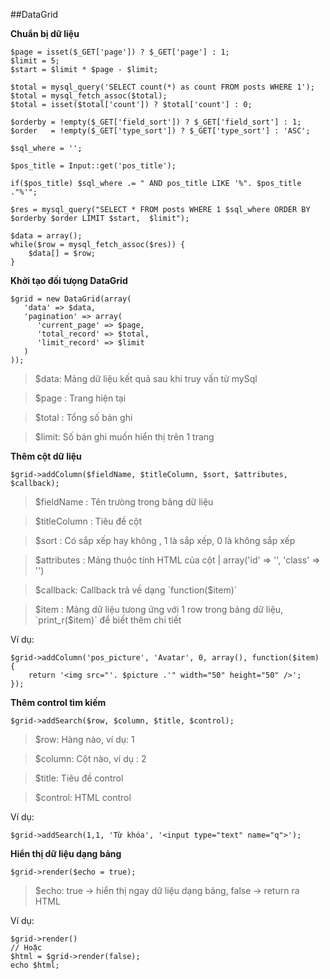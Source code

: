 ##DataGrid

**Chuẩn bị dữ liệu**

	$page = isset($_GET['page']) ? $_GET['page'] : 1;
	$limit = 5;
	$start = $limit * $page - $limit;

	$total = mysql_query('SELECT count(*) as count FROM posts WHERE 1');
	$total = mysql_fetch_assoc($total);
	$total = isset($total['count']) ? $total['count'] : 0;

	$orderby = !empty($_GET['field_sort']) ? $_GET['field_sort'] : 1;
	$order   = !empty($_GET['type_sort']) ? $_GET['type_sort'] : 'ASC';

	$sql_where = '';

	$pos_title = Input::get('pos_title');

	if($pos_title) $sql_where .= " AND pos_title LIKE '%". $pos_title ."%'";

	$res = mysql_query("SELECT * FROM posts WHERE 1 $sql_where ORDER BY $orderby $order LIMIT $start,  $limit");

	$data = array();
	while($row = mysql_fetch_assoc($res)) {
		$data[] = $row;
	}

**Khởi tạo đối tưọng DataGrid**

	$grid = new DataGrid(array(
	   'data' => $data,
	   'pagination' => array(
	      'current_page' => $page,
	      'total_record' => $total,
	      'limit_record' => $limit
	   )
	));

>$data: Mảng dữ liệu kết quả sau khi truy vấn từ mySql

>$page : Trang hiện tại

>$total : Tổng số bản ghi

>$limit: Số bản ghi muốn hiển thị trên 1 trang

**Thêm cột dữ liệu**

	$grid->addColumn($fieldName, $titleColumn, $sort, $attributes, $callback);

>$fieldName : Tên trưòng trong bảng dữ liệu

>$titleColumn : Tiêu đề cột

>$sort : Có sắp xếp hay không , 1 là sắp xếp, 0 là không sắp xếp

>$attributes : Mảng thuộc tính HTML của cột | array('id' => '', 'class' => '')

>$callback: Callback trả về dạng `function($item)`

>$item : Mảng dữ liệu tưong ứng với 1 row trong bảng dữ liệu, `print_r($item)` để biết thêm chi tiết

Ví dụ:

	$grid->addColumn('pos_picture', 'Avatar', 0, array(), function($item) {
		return '<img src="'. $picture .'" width="50" height="50" />';
	});

**Thêm control tìm kiếm**

	$grid->addSearch($row, $column, $title, $control);

>$row: Hàng nào, ví dụ: 1

>$column: Cột nào, ví dụ : 2

>$title: Tiêu đề control

>$control: HTML control

Ví dụ:

	$grid->addSearch(1,1, 'Từ khóa', '<input type="text" name="q">');

**Hiển thị dữ liệu dạng bảng**

	$grid->render($echo = true);

>$echo: true -> hiển thị ngay dữ liệu dạng bảng, false -> return ra HTML

Ví dụ:

	$grid->render()
	// Hoặc
	$html = $grid->render(false);
	echo $html;